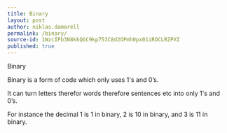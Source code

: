 ```yaml
---
title: Binary
layout: post
author: niklas.damarell
permalink: /binary/
source-id: 1WzcIPb3N8kkQGC9kp753C8d2OPmh0px01iROCLRZPXI
published: true
---
```

Binary

Binary is a form of code which only uses 1's and 0’s.

It can turn letters therefor words therefore sentences etc into only 1's and 0’s.

For instance the decimal 1 is 1 in binary, 2 is 10 in binary, and 3 is 11 in binary. 

